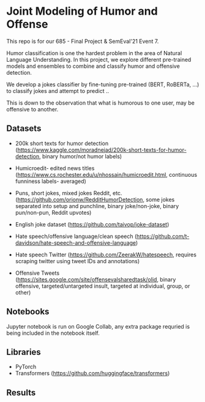 # Joint Modeling of Humor and Offense
 
 This repo is for our 685 - Final Project & SemEval'21 Event 7. 


Humor classification is one the hardest problem in the area of Natural Language Understanding.  In this project, we explore different pre-trained models and ensembles to combine and classify humor and offensive detection.

We develop a jokes classifier by fine-tuning pre-trained (BERT, RoBERTa, ...) to classify jokes and attempt to predict ..  

This is down to the observation that what is humorous to one user, may be offensive to another.

## Datasets

- 200k short texts for humor detection (https://www.kaggle.com/moradnejad/200k-short-texts-for-humor-detection, binary humor/not humor labels)
- Humicroedit- edited news titles (https://www.cs.rochester.edu/u/nhossain/humicroedit.html, continuous funniness labels- averaged)
- Puns, short jokes, mixed jokes Reddit, etc. (https://github.com/orionw/RedditHumorDetection, some jokes separated into setup and punchline, binary joke/non-joke, binary pun/non-pun, Reddit upvotes)
- English joke dataset (https://github.com/taivop/joke-dataset)

- Hate speech/offensive language/clean speech (https://github.com/t-davidson/hate-speech-and-offensive-language)
- Hate speech Twitter (https://github.com/ZeerakW/hatespeech, requires scraping twitter using tweet IDs and annotations)
- Offensive Tweets (https://sites.google.com/site/offensevalsharedtask/olid, binary offensive, targeted/untargeted insult, targeted at individual, group, or other)


## Notebooks

Jupyter notebook is run on Google Collab, any extra package requried is being included in the notebook itself.

## Libraries
- PyTorch
- Transformers (https://github.com/huggingface/transformers)



## Results
